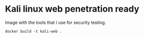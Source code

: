 # Kali linux web penetration ready

Image with the tools that I use for security testing.

```
docker build -t kali-web .
```


